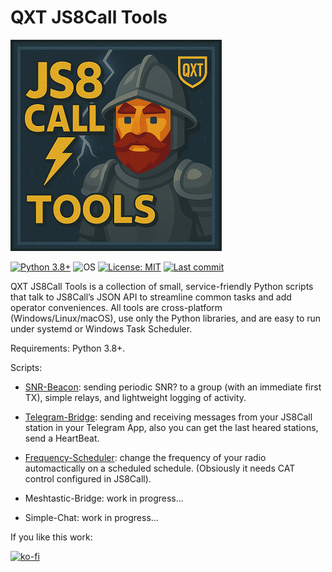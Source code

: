 # QXT JS8Call Tools

![Logo](QXT-JS8Call-Tools-small.png)

<!-- Badges -->
[![Python 3.8+](https://img.shields.io/badge/Python-3.8%2B-3776AB?logo=python&logoColor=white)](#)
![OS](https://img.shields.io/badge/OS-Windows%20|%20Linux%20|%20macOS-000000)
[![License: MIT](https://img.shields.io/badge/License-MIT-yellow.svg)](LICENSE)
[![Last commit](https://img.shields.io/github/last-commit/QuixoteSystems/QXT-JS8Call-Tools)](https://github.com/QuixoteSystems/QXT-JS8Call-Tools/commits/main)


QXT JS8Call Tools is a collection of small, service-friendly Python scripts that talk to JS8Call’s JSON API to streamline common tasks and add operator conveniences. All tools are cross-platform (Windows/Linux/macOS), use only the Python libraries, and are easy to run under systemd or Windows Task Scheduler.

Requirements: Python 3.8+.

Scripts:
- [SNR-Beacon](https://github.com/QuixoteSystems/QXT-JS8Call-Tools/tree/main/SNR-Beacon): sending periodic SNR? to a group (with an immediate first TX), simple relays, and lightweight logging of activity. 

- [Telegram-Bridge](https://github.com/QuixoteSystems/QXT-JS8Call-Tools/tree/main/Telegram-Bridge): sending and receiving messages from your JS8Call station in your Telegram App, also you can get the last heared stations, send a HeartBeat.

- [Frequency-Scheduler](https://github.com/QuixoteSystems/QXT-JS8Call-Tools/tree/main/Frequency-Scheduler): change the frequency of your radio automactically on a scheduled schedule. (Obsiously it needs CAT control configured in JS8Call).

- Meshtastic-Bridge: work in progress...

- Simple-Chat: work in progress...

  
If you like this work:

[![ko-fi](https://ko-fi.com/img/githubbutton_sm.svg)](https://ko-fi.com/M4M81CV1EX)
